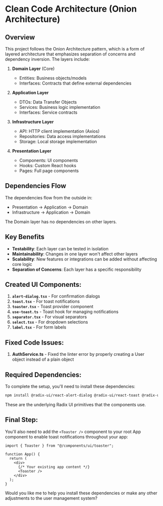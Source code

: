 # Clean Code Architecture (Onion Architecture)

## Overview

This project follows the Onion Architecture pattern, which is a form of layered architecture that emphasizes separation of concerns and dependency inversion. The layers include:

1. **Domain Layer** (Core)

   - Entities: Business objects/models
   - Interfaces: Contracts that define external dependencies

2. **Application Layer**

   - DTOs: Data Transfer Objects
   - Services: Business logic implementation
   - Interfaces: Service contracts

3. **Infrastructure Layer**

   - API: HTTP client implementation (Axios)
   - Repositories: Data access implementations
   - Storage: Local storage implementation

4. **Presentation Layer**
   - Components: UI components
   - Hooks: Custom React hooks
   - Pages: Full page components

## Dependencies Flow

The dependencies flow from the outside in:

- Presentation → Application → Domain
- Infrastructure → Application → Domain

The Domain layer has no dependencies on other layers.

## Key Benefits

- **Testability**: Each layer can be tested in isolation
- **Maintainability**: Changes in one layer won't affect other layers
- **Scalability**: New features or integrations can be added without affecting core logic
- **Separation of Concerns**: Each layer has a specific responsibility

## Created UI Components:

1. **`alert-dialog.tsx`** - For confirmation dialogs
2. **`toast.tsx`** - For toast notifications
3. **`toaster.tsx`** - Toast provider component
4. **`use-toast.ts`** - Toast hook for managing notifications
5. **`separator.tsx`** - For visual separators
6. **`select.tsx`** - For dropdown selections
7. **`label.tsx`** - For form labels

## Fixed Code Issues:

1. **AuthService.ts** - Fixed the linter error by properly creating a User object instead of a plain object

## Required Dependencies:

To complete the setup, you'll need to install these dependencies:

```bash
npm install @radix-ui/react-alert-dialog @radix-ui/react-toast @radix-ui/react-separator @radix-ui/react-select @radix-ui/react-label class-variance-authority
```

These are the underlying Radix UI primitives that the components use.

## Final Step:

You'll also need to add the `<Toaster />` component to your root App component to enable toast notifications throughout your app:

```tsx
import { Toaster } from "@/components/ui/toaster";

function App() {
  return (
    <div>
      {/* Your existing app content */}
      <Toaster />
    </div>
  );
}
```

Would you like me to help you install these dependencies or make any other adjustments to the user management system?
